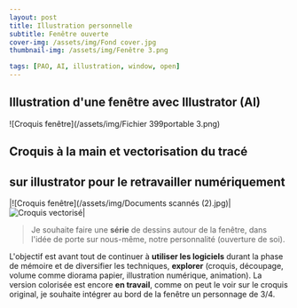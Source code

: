 ```yaml
---
layout: post
title: Illustration personnelle
subtitle: Fenêtre ouverte
cover-img: /assets/img/Fond cover.jpg
thumbnail-img: /assets/img/Fenêtre 3.png

tags: [PAO, AI, illustration, window, open]
---
```


## Illustration d'une fenêtre avec Illustrator (AI) 

![Croquis fenêtre](/assets/img/Fichier 399portable 3.png)


 ## Croquis à la main et vectorisation du tracé 
 ## sur illustrator pour le retravailler numériquement 

|![Croquis fenêtre](/assets/img/Documents scannés (2).jpg)| ![Croquis vectorisé](/assets/img/Fichiervectorisé.png)|

> Je souhaite faire une **série** de dessins autour de la fenêtre, dans l'idée de porte sur nous-même, notre personnalité (ouverture de soi). 

L'objectif est avant tout de continuer à **utiliser les logiciels** durant la phase de mémoire et de diversifier les techniques, **explorer**
(croquis, découpage, volume comme diorama papier, illustration numérique, animation). La version colorisée est encore **en travail**, comme on peut le voir sur le croquis original, je souhaite intégrer au bord de la fenêtre un personnage de 3/4.
